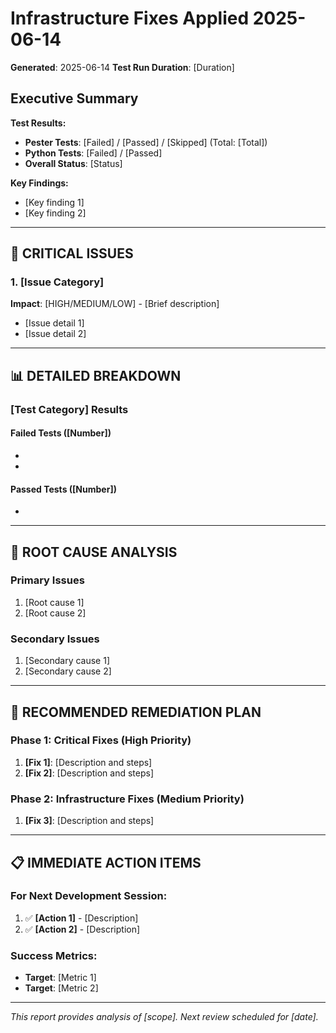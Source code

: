 # Infrastructure Fixes Applied 2025-06-14
**Generated**: 2025-06-14
**Test Run Duration**: [Duration]

## Executive Summary

**Test Results:**
- **Pester Tests**: [Failed] / [Passed] / [Skipped] (Total: [Total])
- **Python Tests**: [Failed] / [Passed]
- **Overall Status**: [Status]

**Key Findings:**
- [Key finding 1]
- [Key finding 2]

---

## 🚨 CRITICAL ISSUES

### 1. [Issue Category]
**Impact**: [HIGH/MEDIUM/LOW] - [Brief description]
- [Issue detail 1]
- [Issue detail 2]

---

## 📊 DETAILED BREAKDOWN

### [Test Category] Results

#### Failed Tests ([Number])
- [Failure category 1]: [Details]
- [Failure category 2]: [Details]

#### Passed Tests ([Number])
- [Success category 1]: [Details]

---

## 🔧 ROOT CAUSE ANALYSIS

### Primary Issues
1. [Root cause 1]
2. [Root cause 2]

### Secondary Issues
1. [Secondary cause 1]
2. [Secondary cause 2]

---

## 🚀 RECOMMENDED REMEDIATION PLAN

### Phase 1: Critical Fixes (High Priority)
1. **[Fix 1]**: [Description and steps]
2. **[Fix 2]**: [Description and steps]

### Phase 2: Infrastructure Fixes (Medium Priority)
1. **[Fix 3]**: [Description and steps]

---

## 📋 IMMEDIATE ACTION ITEMS

### For Next Development Session:
1. ✅ **[Action 1]** - [Description]
2. ✅ **[Action 2]** - [Description]

### Success Metrics:
- **Target**: [Metric 1]
- **Target**: [Metric 2]

---

*This report provides analysis of [scope]. Next review scheduled for [date].*
